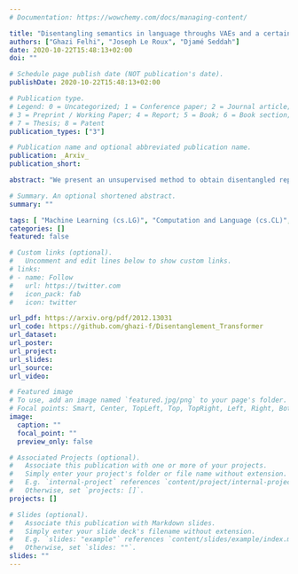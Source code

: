```yaml
---
# Documentation: https://wowchemy.com/docs/managing-content/

title: "Disentangling semantics in language throughs VAEs and a certain architectural choice"
authors: ["Ghazi Felhi", "Joseph Le Roux", "Djamé Seddah"]
date: 2020-10-22T15:48:13+02:00
doi: ""

# Schedule page publish date (NOT publication's date).
publishDate: 2020-10-22T15:48:13+02:00

# Publication type.
# Legend: 0 = Uncategorized; 1 = Conference paper; 2 = Journal article;
# 3 = Preprint / Working Paper; 4 = Report; 5 = Book; 6 = Book section;
# 7 = Thesis; 8 = Patent
publication_types: ["3"]

# Publication name and optional abbreviated publication name.
publication: _Arxiv_
publication_short: 

abstract: "We present an unsupervised method to obtain disentangled representations of sentences that single out semantic content. Using modified Transformers as building blocks, we train a Variational Autoencoder to translate the sentence to a fixed number of hierarchically structured latent variables. We study the influence of each latent variable in generation on the dependency structure of sentences, and on the predicate structure it yields when passed through an Open Information Extraction model. Our model could separate verbs, subjects, direct objects, and prepositional objects into latent variables we identified. We show that varying the corresponding latent variables results in varying these elements in sentences, and that swapping them between couples of sentences leads to the expected partial semantic swap."

# Summary. An optional shortened abstract.
summary: ""

tags: [	"Machine Learning (cs.LG)", "Computation and Language (cs.CL)", "Variational Autoencoders", "Disentanglement"]
categories: []
featured: false

# Custom links (optional).
#   Uncomment and edit lines below to show custom links.
# links:
# - name: Follow
#   url: https://twitter.com
#   icon_pack: fab
#   icon: twitter

url_pdf: https://arxiv.org/pdf/2012.13031
url_code: https://github.com/ghazi-f/Disentanglement_Transformer
url_dataset:
url_poster:
url_project:
url_slides:
url_source:
url_video:

# Featured image
# To use, add an image named `featured.jpg/png` to your page's folder. 
# Focal points: Smart, Center, TopLeft, Top, TopRight, Left, Right, BottomLeft, Bottom, BottomRight.
image:
  caption: ""
  focal_point: ""
  preview_only: false

# Associated Projects (optional).
#   Associate this publication with one or more of your projects.
#   Simply enter your project's folder or file name without extension.
#   E.g. `internal-project` references `content/project/internal-project/index.md`.
#   Otherwise, set `projects: []`.
projects: []

# Slides (optional).
#   Associate this publication with Markdown slides.
#   Simply enter your slide deck's filename without extension.
#   E.g. `slides: "example"` references `content/slides/example/index.md`.
#   Otherwise, set `slides: ""`.
slides: ""
---
```

